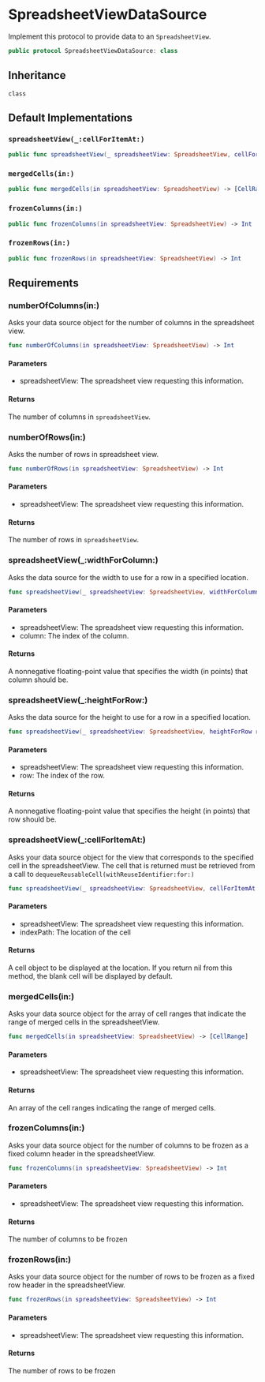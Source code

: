 # SpreadsheetViewDataSource

Implement this protocol to provide data to an `SpreadsheetView`.

``` swift
public protocol SpreadsheetViewDataSource: class 
```

## Inheritance

`class`

## Default Implementations

### `spreadsheetView(_:cellForItemAt:)`

``` swift
public func spreadsheetView(_ spreadsheetView: SpreadsheetView, cellForItemAt indexPath: IndexPath) -> Cell? 
```

### `mergedCells(in:)`

``` swift
public func mergedCells(in spreadsheetView: SpreadsheetView) -> [CellRange] 
```

### `frozenColumns(in:)`

``` swift
public func frozenColumns(in spreadsheetView: SpreadsheetView) -> Int 
```

### `frozenRows(in:)`

``` swift
public func frozenRows(in spreadsheetView: SpreadsheetView) -> Int 
```

## Requirements

### numberOfColumns(in:​)

Asks your data source object for the number of columns in the spreadsheet view.

``` swift
func numberOfColumns(in spreadsheetView: SpreadsheetView) -> Int
```

#### Parameters

  - spreadsheetView: The spreadsheet view requesting this information.

#### Returns

The number of columns in `spreadsheetView`.

### numberOfRows(in:​)

Asks the number of rows in spreadsheet view.

``` swift
func numberOfRows(in spreadsheetView: SpreadsheetView) -> Int
```

#### Parameters

  - spreadsheetView: The spreadsheet view requesting this information.

#### Returns

The number of rows in `spreadsheetView`.

### spreadsheetView(\_:​widthForColumn:​)

Asks the data source for the width to use for a row in a specified location.

``` swift
func spreadsheetView(_ spreadsheetView: SpreadsheetView, widthForColumn column: Int) -> CGFloat
```

#### Parameters

  - spreadsheetView: The spreadsheet view requesting this information.
  - column: The index of the column.

#### Returns

A nonnegative floating-point value that specifies the width (in points) that column should be.

### spreadsheetView(\_:​heightForRow:​)

Asks the data source for the height to use for a row in a specified location.

``` swift
func spreadsheetView(_ spreadsheetView: SpreadsheetView, heightForRow row: Int) -> CGFloat
```

#### Parameters

  - spreadsheetView: The spreadsheet view requesting this information.
  - row: The index of the row.

#### Returns

A nonnegative floating-point value that specifies the height (in points) that row should be.

### spreadsheetView(\_:​cellForItemAt:​)

Asks your data source object for the view that corresponds to the specified cell in the spreadsheetView.
The cell that is returned must be retrieved from a call to `dequeueReusableCell(withReuseIdentifier:​for:​)`

``` swift
func spreadsheetView(_ spreadsheetView: SpreadsheetView, cellForItemAt indexPath: IndexPath) -> Cell?
```

#### Parameters

  - spreadsheetView: The spreadsheet view requesting this information.
  - indexPath: The location of the cell

#### Returns

A cell object to be displayed at the location. If you return nil from this method, the blank cell will be displayed by default.

### mergedCells(in:​)

Asks your data source object for the array of cell ranges that indicate the range of merged cells in the spreadsheetView.

``` swift
func mergedCells(in spreadsheetView: SpreadsheetView) -> [CellRange]
```

#### Parameters

  - spreadsheetView: The spreadsheet view requesting this information.

#### Returns

An array of the cell ranges indicating the range of merged cells.

### frozenColumns(in:​)

Asks your data source object for the number of columns to be frozen as a fixed column header in the spreadsheetView.

``` swift
func frozenColumns(in spreadsheetView: SpreadsheetView) -> Int
```

#### Parameters

  - spreadsheetView: The spreadsheet view requesting this information.

#### Returns

The number of columns to be frozen

### frozenRows(in:​)

Asks your data source object for the number of rows to be frozen as a fixed row header in the spreadsheetView.

``` swift
func frozenRows(in spreadsheetView: SpreadsheetView) -> Int
```

#### Parameters

  - spreadsheetView: The spreadsheet view requesting this information.

#### Returns

The number of rows to be frozen
